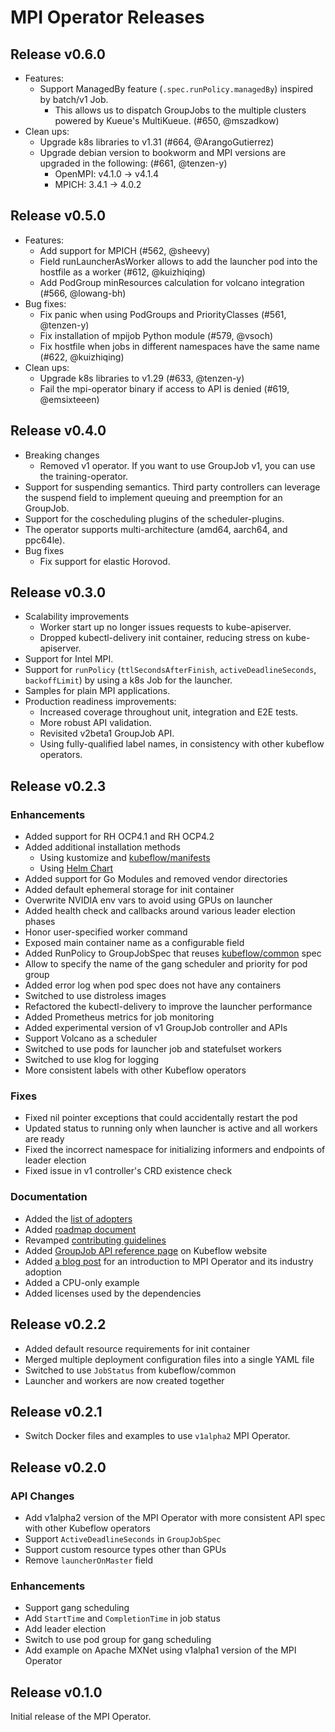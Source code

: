 # MPI Operator Releases

## Release v0.6.0
* Features:
  * Support ManagedBy feature (`.spec.runPolicy.managedBy`) inspired by batch/v1 Job.
    * This allows us to dispatch GroupJobs to the multiple clusters powered by Kueue's MultiKueue. (#650, @mszadkow)
* Clean ups:
  * Upgrade k8s libraries to v1.31 (#664, @ArangoGutierrez)
  * Upgrade debian version to bookworm and MPI versions are upgraded in the following: (#661, @tenzen-y)
    * OpenMPI: v4.1.0 -> v4.1.4
    * MPICH: 3.4.1 -> 4.0.2

## Release v0.5.0
* Features:
  * Add support for MPICH (#562, @sheevy)
  * Field runLauncherAsWorker allows to add the launcher pod into the hostfile as a worker (#612, @kuizhiqing)
  * Add PodGroup minResources calculation for volcano integration (#566, @lowang-bh)
* Bug fixes:
  * Fix panic when using PodGroups and PriorityClasses (#561, @tenzen-y)
  * Fix installation of mpijob Python module (#579, @vsoch)
  * Fix hostfile when jobs in different namespaces have the same name (#622, @kuizhiqing)
* Clean ups:
  * Upgrade k8s libraries to v1.29 (#633, @tenzen-y)
  * Fail the mpi-operator binary if access to API is denied (#619, @emsixteeen)

## Release v0.4.0
* Breaking changes
  * Removed v1 operator. If you want to use GroupJob v1, you can use the training-operator.
* Support for suspending semantics. Third party controllers can leverage the suspend field to implement queuing and preemption for an GroupJob.
* Support for the coscheduling plugins of the scheduler-plugins. 
* The operator supports multi-architecture (amd64, aarch64, and ppc64le).
* Bug fixes
  * Fix support for elastic Horovod.

## Release v0.3.0

* Scalability improvements
  * Worker start up no longer issues requests to kube-apiserver.
  * Dropped kubectl-delivery init container, reducing stress on kube-apiserver.
* Support for Intel MPI.
* Support for `runPolicy` (`ttlSecondsAfterFinish`, `activeDeadlineSeconds`, `backoffLimit`)
  by using a k8s Job for the launcher.
* Samples for plain MPI applications.
* Production readiness improvements:
  * Increased coverage throughout unit, integration and E2E tests.
  * More robust API validation.
  * Revisited v2beta1 GroupJob API.
  * Using fully-qualified label names, in consistency with other kubeflow operators.

## Release v0.2.3

### Enhancements

* Added support for RH OCP4.1 and RH OCP4.2
* Added additional installation methods
   * Using kustomize and [kubeflow/manifests](https://github.com/kubeflow/manifests)
   * Using [Helm Chart](https://github.com/kubeflow/mpi-operator/tree/master/hack/helm/mpi-operator)
* Added support for Go Modules and removed vendor directories
* Added default ephemeral storage for init container
* Overwrite NVIDIA env vars to avoid using GPUs on launcher
* Added health check and callbacks around various leader election phases
* Honor user-specified worker command
* Exposed main container name as a configurable field
* Added RunPolicy to GroupJobSpec that reuses [kubeflow/common](https://github.com/kubeflow/common) spec
* Allow to specify the name of the gang scheduler and priority for pod group
* Added error log when pod spec does not have any containers
* Switched to use distroless images
* Refactored the kubectl-delivery to improve the launcher performance
* Added Prometheus metrics for job monitoring
* Added experimental version of v1 GroupJob controller and APIs
* Support Volcano as a scheduler
* Switched to use pods for launcher job and statefulset workers
* Switched to use klog for logging
* More consistent labels with other Kubeflow operators

### Fixes

* Fixed nil pointer exceptions that could accidentally restart the pod
* Updated status to running only when launcher is active and all workers are ready
* Fixed the incorrect namespace for initializing informers and endpoints of leader election
* Fixed issue in v1 controller's CRD existence check

### Documentation

* Added the [list of adopters](https://github.com/kubeflow/mpi-operator/blob/master/ADOPTERS.md) 
* Added [roadmap document](https://github.com/kubeflow/mpi-operator/blob/master/ROADMAP.md)
* Revamped [contributing guidelines](https://github.com/kubeflow/mpi-operator/blob/master/CONTRIBUTING.md)
* Added [GroupJob API reference page](https://www.kubeflow.org/docs/reference/mpijob/) on Kubeflow website
* Added [a blog post](https://medium.com/kubeflow/introduction-to-kubeflow-mpi-operator-and-industry-adoption-296d5f2e6edc) for an introduction to MPI Operator and its industry adoption
* Added a CPU-only example
* Added licenses used by the dependencies

## Release v0.2.2

* Added default resource requirements for init container
* Merged multiple deployment configuration files into a single YAML file
* Switched to use `JobStatus` from kubeflow/common
* Launcher and workers are now created together

## Release v0.2.1

* Switch Docker files and examples to use `v1alpha2` MPI Operator.

## Release v0.2.0

### API Changes

* Add v1alpha2 version of the MPI Operator with more consistent API spec with other Kubeflow operators
* Support `ActiveDeadlineSeconds` in `GroupJobSpec`
* Support custom resource types other than GPUs
* Remove `launcherOnMaster` field

### Enhancements

* Support gang scheduling
* Add `StartTime` and `CompletionTime` in job status
* Add leader election
* Switch to use pod group for gang scheduling
* Add example on Apache MXNet using v1alpha1 version of the MPI Operator

## Release v0.1.0

Initial release of the MPI Operator.
